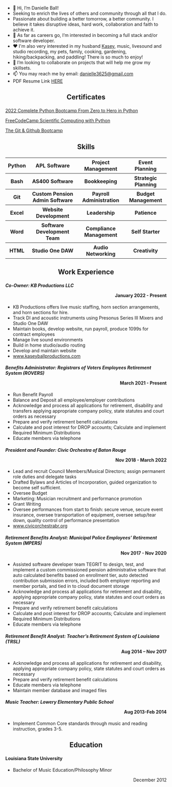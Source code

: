 - 👋 Hi, I’m Danielle Ball! 
- Seeking to enrich the lives of others and community through all that I do. 
- Passionate about building a better tomorrow, a better community. I believe it takes disruptive ideas, hard work, collaboration and faith to achieve it.
- 👀 As far as careers go, I’m interested in becoming a full stack and/or software developer. 
- ❤️ I'm also very interested in my husband [Kasey](https://www.kaseyballproductions.com/), music, livesound and studio recording, my pets, family, cooking, gardening, hiking/backpacking, and paddling! There is so much to enjoy! 
- 💞️ I’m looking to collaborate on projects that will help me grow my skillsets. 
- 📫 You may reach me by email: danielle3625@gmail.com
- PDF Resume Link [HERE](https://drive.google.com/file/d/1EYyPDNxU8gKSoo3MGD2BMRMIVn0awX5y/view?usp=sharing)  

## <p align="center"> **Certificates**
[2022 Complete Python Bootcamp From Zero to Hero in Python](https://www.udemy.com/certificate/UC-e04da9d1-289d-44db-9c1f-64631ddc5d6b/)
	
[FreeCodeCamp Scientific Computing with Python](https://freecodecamp.org/certification/danielle3625/scientific-computing-with-python-v7)

[The Git & Github Bootcamp](https://www.udemy.com/certificate/UC-c3d7ba83-316c-40ed-a787-9760bfc46cc4/)

## <p align="center"> **Skills**

<div align="center">
<table>
   <thead>
      <tr>
         <th>Python</th>
         <th>APL Software</th>
         <th>Project Management</th>
	 <th>Event Planning</th>
      </tr>
   </thead>
   <tbody>
      <tr>
         <th>Bash</th>
         <th>AS400 Software</th>
         <th>Bookkeeping</th>
	 <th>Strategic Planning</th>
      </tr>
      <tr>
         <th>Git</th>
         <th>Custom Pension Admin Software</th>
         <th>Payroll Administration</th>
	 <th>Budget Management</th>
      </tr>
      <tr>
         <th>Excel</th>
         <th>Website Development</th>
         <th>Leadership</th>
	 <th>Patience</th>
      </tr>
      <tr>
         <th>Word</th>
         <th>Software Development Team</th>
         <th>Compliance Management</th>
	 <th>Self Starter</th>
      </tr>
      <tr>
         <th>HTML</th>
         <th>Studio One DAW</th>
         <th>Audio Networking</th>
	 <th>Creativity</th>
      </tr>
   </tbody>
</table>
</div>

## <p align="center"> **Work Experience**   


#### _**Co-Owner: KB Productions LLC**_ <p align="right">January 2022 - Present
	
* KB Productions offers live music staffing, horn section arrangements, and horn sections for hire. 
* Track DI and acoustic instruments using Presonus Series III Mixers and Studio One DAW
* Maintain books, develop website, run payroll, produce 1099s for contract employees
* Manage live sound environments
* Build in home studio/audio routing
* Develop and maintain website
* www.kaseyballproductions.com   

#### _**Benefits Administrator: Registrars of Voters Employees Retirement System (ROVERS)**_	<p align="right"> March 2021 - Present
	
 * Run Benefit Payroll
 * Balance and Deposit all employee/employer contributions
 * Acknowledge and process all applications for retirement, disability and transfers applying appropriate company policy, state statutes and court orders as necessary
 * Prepare and verify retirement benefit calculations
 * Calculate and post interest for DROP accounts; Calculate and implement Required Minimum Distributions
 * Educate members via telephone 

#### _**President and Founder: Civic Orchestra of Baton Rouge**_	<p align="right"> Nov 2018 - March 2022 
 * Lead and recruit Council Members/Musical Directors; assign permanent role duties and delegate tasks
 * Drafted Bylaws and Articles of Incorporation, guided organization to become self sufficient. 
 * Oversee Budget
 * Marketing: Musician recruitment and performance promotion
 * Grant Writing
 * Oversee performances from start to finish: secure venue, secure event insurance, oversee transportation of equipment, oversee setup/tear down, quality control of  performance presentation
 * www.civicorchestrabr.org
		
#### _**Retirement Benefits Analyst: Municipal Police Employees’ Retirement System (MPERS)**_	<p align="right"> Nov 2017 - Nov 2020
* Assisted software developer team TEGRIT to design, test, and implement a custom commissioned pension administrative software that auto calculated benefits based on enrollment tier, auto detected contribution submission errors, included both employer reporting and member portals, and tied in to cloud document storage 
* Acknowledge and process all applications for retirement and disability, applying appropriate company policy, state statutes and court orders as necessary
* Prepare and verify retirement benefit calculations
* Calculate and post interest for DROP accounts; Calculate and implement Required Minimum Distributions
* Educate members via telephone 
				           
#### _**Retirement Benefit Analyst: Teacher’s Retirement System of Louisiana (TRSL)**_	<p align="right">	Aug 2014 – Nov 2017
* Acknowledge and process all applications for retirement and disability, applying appropriate company policy, state statutes and court orders as necessary
* Prepare and verify retirement benefit calculations
* Educate members via telephone 
* Maintain member database and imaged files	
	
#### _**Music Teacher: Lowery Elementary Public School**_	<p align="right">	Aug 2013-Feb 2014 
* Implement Common Core standards through music and reading instruction, grades 3-5.

## <p align="center"> **Education**
	
#### Louisiana State University
* Bachelor of Music Education/Philosophy Minor <p align="right">	December 2012
